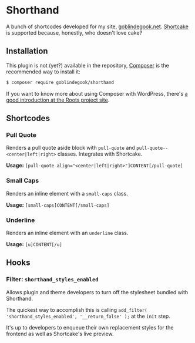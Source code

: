 # Shorthand

A bunch of shortcodes developed for my site, [goblindegook.net](http://goblindegook.net/).  [Shortcake](https://github.com/fusioneng/Shortcake) is supported because, honestly, who doesn't love cake?

## Installation

This plugin is not (yet?) available in the repository, [Composer](https://getcomposer.org) is the recommended way to install it:

```bash
$ composer require goblindegook/shorthand
```

If you want to know more about using Composer with WordPress, there's [a good introduction at the Roots project site](https://roots.io/using-composer-with-wordpress/).

## Shortcodes

### Pull Quote

Renders a pull quote aside block with `pull-quote` and `pull-quote--<center|left|right>` classes.  Integrates with Shortcake.

**Usage:** `[pull-quote align="<center|left|right>"]CONTENT[/pull-quote]`

### Small Caps

Renders an inline element with a `small-caps` class.

**Usage:** `[small-caps]CONTENT[/small-caps]`

### Underline

Renders an inline element with an `underline` class.

**Usage:** `[u]CONTENT[/u]`

## Hooks

### Filter: `shorthand_styles_enabled`

Allows plugin and theme developers to turn off the stylesheet bundled with Shorthand.

The quickest way to accomplish this is calling `add_filter( 'shorthand_styles_enabled', '__return_false' );` at the `init` step.

It's up to developers to enqueue their own replacement styles for the frontend as well as Shortcake's live preview.

